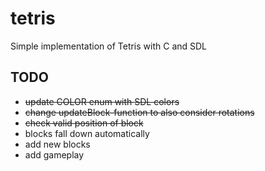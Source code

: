 # tetris
Simple implementation of Tetris with C and SDL

## TODO
* ~~update COLOR enum with SDL colors~~
* ~~change updateBlock-function to also consider rotations~~
* ~~check valid position of block~~
* blocks fall down automatically
* add new blocks
* add gameplay

